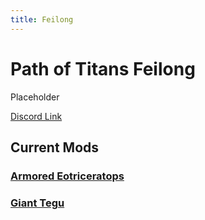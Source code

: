 ```yaml
---
title: Feilong
---
```


# Path of Titans Feilong

Placeholder

[Discord Link](https://discord.gg/vkugm46RCR)

## Current Mods

### [Armored Eotriceratops](./Path-of-Titans-EoTLC)

<!-- ### [Beaked Pachycephalosaurus](./Path-of-Titans-Armored-Beaked-Pachycephalosaurus) -->

### [Giant Tegu](./Path-of-Titans-Tegu)
